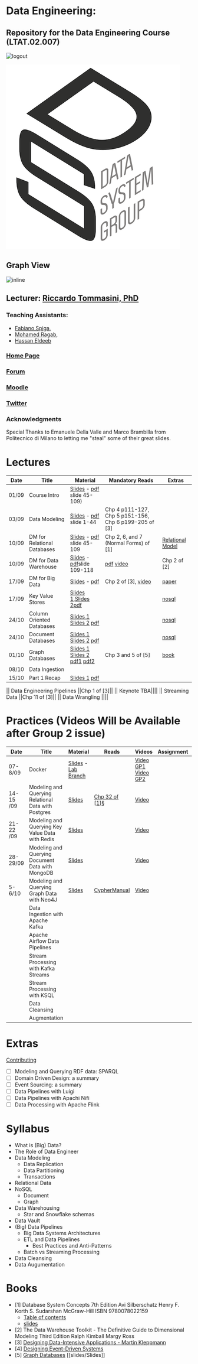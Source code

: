 

# Data Engineering:
## Repository for the Data Engineering Course (LTAT.02.007)

![logout](https://upload.wikimedia.org/wikipedia/en/3/39/Tartu_%C3%9Clikool_logo.svg)

![logodsg](./attachments/logo_dsg_vettoriale.png)

## Graph View

![inline](./attachments/latest.png)

## Lecturer: [Riccardo Tommasini, PhD](https://riccardotommasini.com)

### Teaching Assistants: 
- [Fabiano Spiga](mailto:),  
- [Mohamed Ragab](https://bigdata.cs.ut.ee/mohamed-ragab), 
- [Hassan Eldeeb](mailto:hassan.eldeeb@ut.ee)

### [Home Page](https://courses.cs.ut.ee/2020/dataeng)

### [Forum](https://piazza.com/ut.ee/fall2020/ltat02007/home) 

### [Moodle](https://moodle.ut.ee/course/view.php?id=10457)

### [Twitter](https://twitter.com/hashtag/DataEngUT?src=hashtag_click)

### Acknowledgments

Special Thanks to Emanuele Della Valle and Marco Brambilla from Politecnico di Milano to letting me "steal" some of their great slides.

# Lectures

| Date  | Title              | Material | Mandatory Reads | Extras |
|-------|--------------------|----------|-----------------|--------|
| 01/09 | Course Intro       | [Slides](./Data%20Engineer.md) - [pdf](./pdfs/Data%20Engineer.pdf) slide 45-109) | ||
| 03/09 | Data Modeling      | [Slides](Data%20Modeling.md) - [pdf](./pdfs/Data%20Modeling.pdf) slide 1-44 | Chp 4 p111-127, Chp 5 p151-156, Chp 6 p199-205 of [3]
| 10/09 |  DM for Relational Databases |   [Slides](Data%20Modeling.md) - [pdf](./pdfs/Data%20Modeling.pdf) slide 45-109 | Chp 2, 6, and 7 (Normal Forms) of [1] | [Relational Model](https://course.ccs.neu.edu/cs3200sp18s3/ssl/readings/codd.pdf) | 
|10/09  |  DM for Data Warehouse         |  [Slides](Data%20Modeling.md)  - [pdf](./pdfs/Data%20Modeling.pdf)slide 109-118|  [pdf](http://www.kimballgroup.com/wp-content/uploads/2013/08/2013.09-Kimball-Dimensional-Modeling-Techniques11.pdf) [video](http://slideshot.epfl.ch/play/suri_stonebraker)|  Chp 2 of [2] | 
| 17/09 |  DM for Big Data   | [Slides](Data%20Modeling%20for%20Big%20Data.md) - [pdf](./pdfs/Data%20Modeling%20Big%20Data.pdf)| Chp 2 of [3], [video](https://www.youtube.com/watch?v=LDW0QWie21s)|[paper](https://www.ics.uci.edu/~cs223/papers/cidr07p15.pdf)| 
| 17/09 |  Key Value Stores |[Slides 1](https://github.com/DataSystemsGroupUT/dataeng/blob/dataeng/Key-Value%20Store.md),[Slides 2](https://github.com/DataSystemsGroupUT/dataeng/blob/dataeng/Redis.md)[pdf](https://github.com/DataSystemsGroupUT/dataeng/blob/dataeng/pdfs/Key-Value%20Stores%20-%20Redis.pdf)||[nosql](https://www.christof-strauch.de/nosqldbs.pdf)|
|24/10| Column Oriented Databases |[Slides 1](https://github.com/DataSystemsGroupUT/dataeng/blob/dataeng/Column%20Oriented%20Database.md) [Slides 2](https://github.com/DataSystemsGroupUT/dataeng/blob/dataeng/Cassandra.md) [pdf](https://github.com/DataSystemsGroupUT/dataeng/blob/dataeng/pdfs/Column%20Stores%20-%20Cassandra.pdf)||[nosql](https://www.christof-strauch.de/nosqldbs.pdf)|
|24/10| Document Databases  |[Slides 1](https://github.com/DataSystemsGroupUT/dataeng/blob/dataeng/Document%20Databases.md) [Slides 2](https://github.com/DataSystemsGroupUT/dataeng/blob/dataeng/MongoDB.md) [pdf](https://github.com/DataSystemsGroupUT/dataeng/blob/dataeng/pdfs/Document%20Stores%20-%20MongoDB.pdf)||[nosql](https://www.christof-strauch.de/nosqldbs.pdf)|
|01/10| Graph Databases |[Slides 1](https://github.com/DataSystemsGroupUT/dataeng/blob/dataeng/Graph%20Theory.md) [Slides 2](https://github.com/DataSystemsGroupUT/dataeng/blob/dataeng/Graph%20Databases.md) [pdf1](https://github.com/DataSystemsGroupUT/dataeng/blob/dataeng/pdfs/Graph%20Theory.pdf) [pdf2](https://github.com/DataSystemsGroupUT/dataeng/blob/dataeng/pdfs/Graph%20Databases.pdf)|Chp 3 and 5 of [5]|[book](https://neo4j.com/graph-databases-book/)|
|08/10| Data Ingestion |||
|15/10| Part 1 Recap |[Slides 1](https://github.com/DataSystemsGroupUT/dataeng/blob/dataeng/Part%201%20-%20Recap.md)  [pdf](https://github.com/DataSystemsGroupUT/dataeng/blob/dataeng/pdfs/Part%201%20-%20Recap.pdf)|||

|| Data Engineering Pipelines ||Chp 1 of [3]||
|| Keynote TBA||||
|| Streaming Data ||Chp 11 of [3]||
|| Data Wrangling ||||

# Practices (Videos Will be Available after Group 2 issue)

| Date     | Title              | Material | Reads | Videos | Assignment | Notes |
|----------|-------------|----------|-------|-------|-------|----|
| 07-8/09  | Docker |  [Slides](./docker/README.md) - [Lab Branch](https://github.com/DataSystemsGroupUT/dataeng/tree/docker) | |[Video GP1](https://panopto.ut.ee/Panopto/Pages/Viewer.aspx?id=31e77abe-b51e-4a39-8c33-ac30009b7ba6) [Video GP2](https://panopto.ut.ee/Panopto/Pages/Viewer.aspx?id=31e77abe-b51e-4a39-8c33-ac30009b7ba6) ||  [QA GP2 only](https://docs.google.com/document/d/134YKfqp49-rtAXa0FJO30LJonHVO-PeYLqqeo8DQY9I/) 
| 14-15 /09  |Modeling and Querying Relational Data with Postgres|[Slides](https://github.com/DataSystemsGroupUT/dataeng/blob/Homework1/PostgreSQL.pdf)|[Chp 32 of [1]§](https://www.db-book.com/db7/online-chapters-dir/32.pdf) |[Video](https://panopto.ut.ee/Panopto/Pages/Viewer.aspx?id=b3221179-fd3a-4b4e-9a67-ac38008f7fbe)|||
| 21-22 /09  |Modeling and Querying Key Value Data with Redis|[Slides](https://github.com/DataSystemsGroupUT/dataeng/blob/Homework2/REDIS.pdf)||[Video](https://panopto.ut.ee/Panopto/Pages/Viewer.aspx?id=0e659b03-7d3e-4b4c-a0f9-ac3d00f462a7)|||
|28-29/09   |Modeling and Querying Document Data with MongoDB|[Slides](https://github.com/DataSystemsGroupUT/dataeng/blob/Homework3/slides/MongoDB.pdf)||[Video](https://panopto.ut.ee/Panopto/Pages/Viewer.aspx?id=9ffba354-a2a1-4131-967e-ac4400c8f226)|||
|5-6/10        | Modeling and Querying Graph Data with Neo4J|[Slides](https://github.com/DataSystemsGroupUT/dataeng/blob/Homework4/Neo4j_lab_Slides.pptx.pdf)|[CypherManual](https://s3.amazonaws.com/artifacts.opencypher.org/openCypher9.pdf)|[Video](https://panopto.ut.ee/Panopto/Pages/Viewer.aspx?id=1c9e44d6-d3a0-44ed-a012-ac4b00bb831b)|||
|| Data Ingestion with Apache Kafka||||||
|| Apache Airflow Data Pipelines||||||
|| Stream Processing with  Kafka Streams||||||
|| Stream Processing with  KSQL||||||
||Data Cleansing ||||||
||Augmentation||||||

# Extras

[Contributing](./CONTRIBUTING.md)

- [ ] Modeling and Querying RDF data: SPARQL
- [ ] Domain Driven Design: a summary
- [ ] Event Sourcing: a summary
- [ ] Data Pipelines with Luigi
- [ ] Data Pipelines with Apachi Nifi 
- [ ] Data Processing with Apache Flink

# Syllabus

- What is (Big) Data?
- The Role of Data Engineer
- Data Modeling
  	- Data Replication
	- Data Partitioning
	- Transactions
- Relational Data
- NoSQL
  - Document
  - Graph
- Data Warehousing
  - Star and Snowflake schemas
- Data Vault 
- (Big) Data Pipelines
	- Big Data Systems Architectures
	- ETL and Data Pipelines
	  - Best Practices and Anti-Patterns
	- Batch vs Streaming Processing
- Data Cleansing
- Data Augumentation

# Books

- [1] Database System Concepts 7th Edition Avi Silberschatz Henry F. Korth S. Sudarshan McGraw-Hill ISBN 9780078022159
  - [Table of contents](https://www.db-book.com/db7/toc-dir/toc.pdf)
  - [slides](https://www.db-book.com/db7/slides-dir/index.html)
- [2] The Data Warehouse Toolkit - The Definitive Guide to Dimensional Modeling Third Edition  Ralph Kimball Margy Ross
- [3] [Designing Data-Intensive Applications - Martin Kleppmann ](https://dataintensive.net/)
- [4] [Designing Event-Driven Systems](https://www.oreilly.com/library/view/designing-event-driven-systems/9781492038252/)
- [5] [Graph Databases](https://neo4j.com/graph-databases-book/)
[[slides/Slides]]
